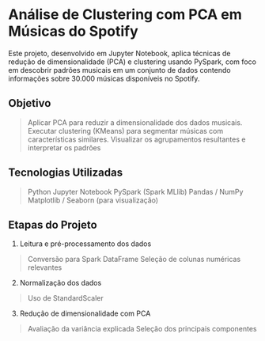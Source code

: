 # Análise de Clustering com PCA em Músicas do Spotify

Este projeto, desenvolvido em Jupyter Notebook, aplica técnicas de redução de dimensionalidade (PCA) e clustering usando PySpark, com foco em descobrir padrões musicais em um conjunto de dados contendo informações sobre 30.000 músicas disponíveis no Spotify.

## Objetivo 
> Aplicar PCA para reduzir a dimensionalidade dos dados musicais.
>Executar clustering (KMeans) para segmentar músicas com características similares.
>Visualizar os agrupamentos resultantes e interpretar os padrões

## Tecnologias Utilizadas
>Python
>Jupyter Notebook
>PySpark (Spark MLlib)
>Pandas / NumPy
>Matplotlib / Seaborn (para visualização)


## Etapas do Projeto
1. Leitura e pré-processamento dos dados
> Conversão para Spark DataFrame
>Seleção de colunas numéricas relevantes

2. Normalização dos dados
> Uso de StandardScaler

3. Redução de dimensionalidade com PCA
> Avaliação da variância explicada
> Seleção dos principais componentes

